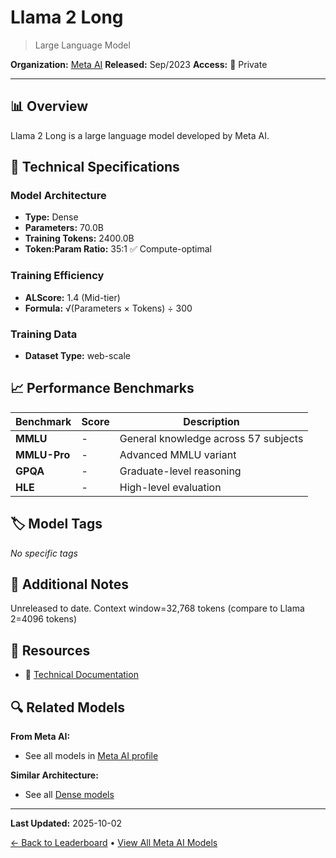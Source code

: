 # Llama 2 Long

> Large Language Model

**Organization:** [Meta AI](../../labs/meta-ai.md)
**Released:** Sep/2023
**Access:** 🔴 Private

---

## 📊 Overview

Llama 2 Long is a large language model developed by Meta AI.

## 🔧 Technical Specifications

### Model Architecture
- **Type:** Dense
- **Parameters:** 70.0B
- **Training Tokens:** 2400.0B
- **Token:Param Ratio:** 35:1 ✅ Compute-optimal

### Training Efficiency
- **ALScore:** 1.4 (Mid-tier)
- **Formula:** √(Parameters × Tokens) ÷ 300

### Training Data
- **Dataset Type:** web-scale

## 📈 Performance Benchmarks

| Benchmark | Score | Description |
|-----------|-------|-------------|
| **MMLU** | - | General knowledge across 57 subjects |
| **MMLU-Pro** | - | Advanced MMLU variant |
| **GPQA** | - | Graduate-level reasoning |
| **HLE** | - | High-level evaluation |

## 🏷️ Model Tags

_No specific tags_

## 📝 Additional Notes

Unreleased to date. Context window=32,768 tokens (compare to Llama 2=4096 tokens)

## 🔗 Resources

- 📄 [Technical Documentation](https://arxiv.org/abs/2309.16039)

## 🔍 Related Models

**From Meta AI:**
- See all models in [Meta AI profile](../../labs/meta-ai.md)

**Similar Architecture:**
- See all [Dense models](../../architectures/dense.md)

---

**Last Updated:** 2025-10-02

[← Back to Leaderboard](../../README.md) • [View All Meta AI Models](../../labs/meta-ai.md)

